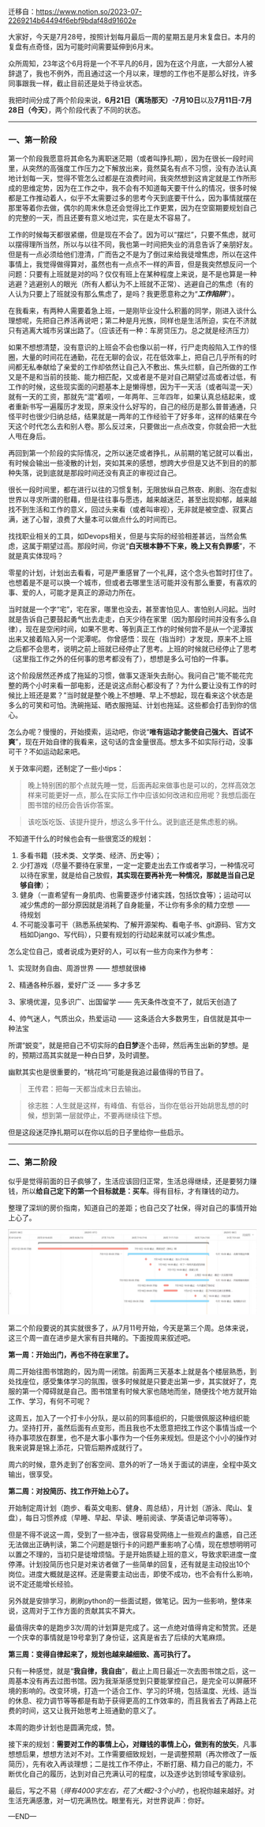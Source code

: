 迁移自：https://www.notion.so/2023-07-2269214b64494f6ebf9bdaf48d91602e



大家好，今天是7月28号，按照计划每月最后一周的星期五是月末复盘日。本月的复盘有点奇怪，因为可能时间需要延伸到6月末。

众所周知，23年这个6月将是一个不平凡的6月，因为在这个月底，一大部分人被辞退了，我也不例外，而且通过这一个月以来，理想的工作也不是那么好找，许多同事跟我一样，截止目前还是处于待业状态。

我把时间分成了两个阶段来说，**6月21日（离场那天）-7月10日**以及**7月11日-7月28日（今天）**，两个阶段代表了不同的状态。

------

### 一、第一阶段

第一个阶段我愿意将其命名为离职迷茫期（或者叫挣扎期），因为在很长一段时间里，从突然的高强度工作压力之下解放出来，竟然莫名有点不习惯，没有办法认真地计划每一天，觉得不管怎么过都是在浪费时间，我突然想到这肯定就是工作所形成的思维定势，因为在工作之中，我不会有不知道每天要干什么的情况，很多时候都是工作推动着人，似乎不太需要过多的思考今天到底要干什么，因为事情就摆在那里等着你去做，偶尔的周末休息还会觉得比工作更累，因为在空窗期要规划自己的完整的一天，而且还要有意义地过完，实在是太不容易了。

工作的时候每天都很紧绷，但是现在不会了。因为可以“摆烂”，只要不焦虑，就可以摆得理所当然，所以与以往不同，我也第一时间把失业的消息告诉了亲朋好友。但是有一点必须给他们澄清，广而告之不是为了倒过来给我徒增焦虑，所以在这件事情上，我觉得做得算对，虽然也有一点点不一样的声音，但是我突然想反问一个问题：只要有上班就是对的吗？仅仅有班上在某种程度上来说，是不是也算是一种逃避？逃避别人的眼光（所有人都认为不上班就不正常）、逃避自己的焦虑（有的人认为只要上了班就没有那么焦虑了，是吗？我更愿意称之为“***工作陷阱***”）。

在我看来，有两种人需要着急上班，一是刚毕业没什么积蓄的同学，刚进入谈什么理想呢，先把自己养活再说吧；第二种是月光族，同样也是生活所迫，实在不济就只有逃离大城市另谋出路了。（应该还有一种：车房贷压力。总之就是经济压力）

如果不想想清楚，没有意识的上班会不会也像以前一样，行尸走肉般陷入工作的怪圈，大量的时间花在通勤，花在无聊的会议，花在低效率上，把自己几乎所有的时间都无私奉献给了亲爱的工作却依然让自己入不敷出、焦头烂额，自己所做的工作又是不是和当前的技能、能力相匹配，又或者是不是对自己期望过高或者过低，有工作的时候，这些现实面的问题基本上是懒得想，因为干一天活（或者叫混一天）就有一天的工资，那就先“混”着呗，一年两年、三年四年，如果认真总结起来，或者重新书写一遍履历才发现，原来没什么好写的，自己的经历是那么普普通通，只怪平时也很少归纳总结，结果就是一两年的工作经验干了好多年，这样的结果在今天这个时代怎么去和别人卷。那么反过来，只要做出一点点改变，你就会把一大批人甩在身后。

再回到第一个阶段的实际情况，之所以迷茫或者挣扎，从前期的笔记就可以看出，有时候会输出一些凌散的计划，突如其来的感想，想跨大步但是又达不到目的的那种失落，说到底就是那段时间还没有真正的审视过自己。

很长一段时间里，都在进行以往的习惯复制，无限放纵自己熬夜、刷剧、泡在虚拟世界以寻求所谓的慰藉，但是往往事与愿违，越来越迷茫，甚至出现抑郁，越来越找不到生活和工作的意义，回过头来看（或者叫审视），无非就是被空虚、寂寞占满，迷了心智，浪费了大量本可以做点什么的时间而已。

找找职业相关的工具，如Devops相关，但是与实际的经验相差甚远，当然会焦虑，这属于期望过高。那段时间，你说“**白天根本静不下来，晚上又有负罪感**”，不就是真实体现吗？

零星的计划，计划出去看看，可是严重感冒了一个礼拜，这个念头也暂时打住了。也想着是不是可以换一个城市，但或者去哪里生活可能并没有那么重要，有喜欢的事、爱的人，可能才是真正的源动力所在。

当时就是一个字“宅”，宅在家，哪里也没去，甚至害怕见人、害怕别人问起。当时就是告诉自己要鼓起勇气出去走走，白天少待在家里（因为那段时间并没有多么自律），现在是空闲时间，如果不思考、等到真正工作的时候何尝不是从一个泥潭拔出来又接着陷入另一个泥潭呢。 你曾感悟：现在（指当时）才发现，原来不上班之后都不会思考，说明之前上班就已经停止了思考。上班的时候就已经停止了思考（这里指工作之外的任何事的思考都没有了），想想是多么可怕的一件事。

这个阶段居然还养成了拖延的习惯，做事又逐渐失去耐心。我问自己“能不能花完整的两个小时来看一部电影，还是说这点耐心都没有了？为什么要让没有工作的时候比上班还是累？”当时就是整个晚上不想睡、早上不想起，现在看来这个状态是多么的可笑和可怕。洗碗拖延、晒衣服拖延、计划也拖延。这些都会打击到你的信心。

怎么办呢？慢慢的，开始摸索，运动吧，你说“**唯有运动才能使自己强大、百试不爽**”，现在开始自律的我看来，这句话的含金量很高。想太多不如实际行动，没事可干？不如运动起来吧。

关于效率问题，还制定了一些小tips：

> 晚上特别困的那个点就先睡一觉，后面再起来做事也是可以的，怎样高效怎样来可能更好一点，那么在实际工作中应该如何改进和应用呢？我想后面在图书馆的经历会告诉你答案。

> 该吃饭吃饭、该提升提升，想这么多干什么。说到底还是焦虑惹的祸。

不知道干什么的时候也会有一些很宽泛的规划：

1. 多看书籍（技术类、文学类、经济、历史等）；
2. 少打游戏（尽量不要待在家里，一定一定要走出去工作或者学习，一种情况可以待在家里，就是给自己放假，**其实现在要再补充一种情况，那就是当自己足够自律**）；
3. 健身（一直希望有一身肌肉、也需要逐步付诸实践，包括饮食等）；运动可以减少焦虑的一部分原因就是消耗了自身能量，不让你有多余的精力空想 —— 待规划
4. 不可能没事可干（熟悉系统架构、了解开源架构、看电子书、git源码、官方文档如Django、写代码），只要有规划的行动起来就可以减少焦虑。

怎么定位自己，或者说成为更好的人，可以有一些方向来作为参考：

1、实现财务自由、周游世界 —— 想想就很棒

2、精通各种乐器，爱好广泛 —— 多才多艺

3、家境优渥，见多识广、出国留学 —— 先天条件改变不了，就后天创造了

4、帅气迷人，气质出众，热爱运动 —— 这条适合大多数男生，自信就是其中一种法宝

所谓“蜕变”，就是把自己不切实际的**白日梦**逐个击碎，然后再生出新的梦想。是的，预期过高其实就是一种白日梦，及时调整。

幽默其实也是很重要的，“桃花坞”可能是我追过最值得的节目了。

> 王传君：把每一天都当成末日去输出。

> 徐志胜：人生就是这样，有峰值、有低谷，当你在低谷开始胡思乱想的时候，想到第一层就停止，不要再继续往下想。

但是这段迷茫挣扎期可以在你以后的日子里给你一些启示。

------

### 二、第二阶段

似乎是觉得前面的日子疯够了，生活应该回归正常，生活总得继续，还是要努力赚钱，所以**给自己定下的第一个目标就是：买车**。得有目标，才有赚钱的动力。

整理了深圳的房价指南，知道自己的差距；也自己交了社保，得对自己的事情开始上心了。

![image-20240911144301844](./assets/image-20240911144301844.png)

第二个阶段要说的其实就很多了，从7月11号开始，今天是第三个周。总体来说，这三个周一直在进步是大家有目共睹的。下面按周来叙述吧。

**第一周：开始出门，再也不待在家里了。**

周二开始往图书馆跑的，因为周一闭馆。前面两三天基本上就是各个楼层熟悉，到处找座位，感受集体学习的氛围，很多时候就是只要走出第一步，其实就好了，克服的第一个障碍就是自己。图书馆里有时候大家也随地而坐，随便找个地方就开始工作、学习，有何不可呢？

这周五，加入了一个打卡小分队，是以前的同事组织的，只能很佩服这种组织能力。坚持打开，虽然后面有点变形，而且我也不太愿意把找工作这个事情当成一个待办事项放在群里，也不是大事小事作为一个任务来规划。但是这个小小的操作对我来说算是锦上添花，只管后期养成就行了。

周六的时候，意外走到了创客空间、意外的听了一场关于面试的讲座，全程中英文输出，很享受。

**第二周：对投简历、找工作开始上心了。**

开始制定周计划（跑步、看英文电影、健身、周总结），月计划（游泳、爬山、复盘），每日习惯养成（早睡、早起、早读、睡前阅读、学英语记单词等等）。

但是不得不说这一周，受到了一些冲击，很容易受网络上一些观点的蛊惑，自己还无法做出正确判读，第二个问题是银行卡的问题严重影响了心情，现在想想明明可以置之不理的，当初只是徒增烦恼。于是开始质疑上班的意义，导致求职进度一度停滞。计划投简历也只是对来访者做了一些简单的回复，还有就是主动投出10个岗位。进度大概就是这样。还是需要主动出击，即使不成功，也不会有什么影响，说不定还能增长经验。

另外就是安排学习，刷刷python的一些面试题，做笔记。因为一些影响，整体来说，这周对于工作方面的贡献其实不算大。

最值得庆幸的是跑步3次/周的计划算是完成了。这一点绝对值得肯定和赞赏。还是一个庆幸的事情就是19号拿到了身份证，这真是省去了后续的大笔麻烦。

**第三周：变得自律起来了，规划也越来越细致、高可执行了。**

只有一种感觉，就是“**我自律，我自由**”，截止上周日最近一次去图书馆之后，这一周基本没有再去过图书馆。因为我渐渐感觉到只要能掌控自己，是完全可以屏蔽环境的影响的。改变环境，打造一个适合工作、学习的环境，包括温度、光线、适当的休息、视力调节等等都是有助于获得更高的工作效率的，而且我省去了再路上花费的时间，这又让我开始思考上班通勤的意义了。

本周的跑步计划也是圆满完成，赞。

接下来的规划：**需要对工作的事情上心，对赚钱的事情上心，做到有的放矢**，凡事想想后果，想想方法对不对。工作需要细致规划，一是调整预期（再次修改了一版简历），先有收入再谈理想；二是找工作不停止，不断打磨、精力自己的能力，不断优化自己的履历，达到对自己充满认可的程度，以及逐步达到领域专家级别。

最后，写之不易（*得有4000字左右，花了大概2-3个小时*），也祝你越来越好。对生活充满感激，对一切充满热忱。眼里有光，对世界说声：你好。

—END—